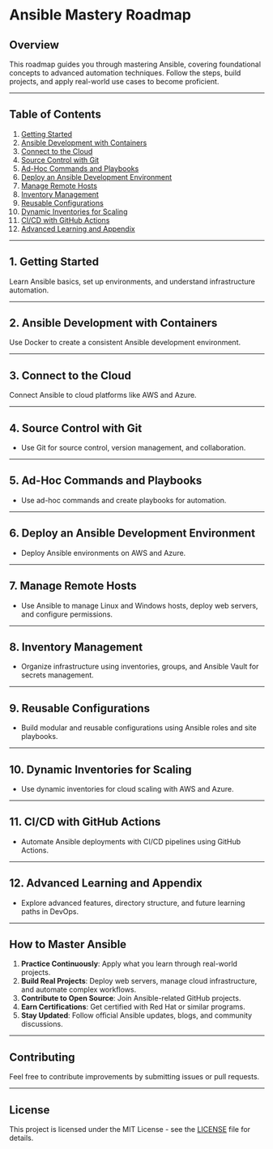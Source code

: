 # Ansible Mastery Roadmap

## Overview
This roadmap guides you through mastering Ansible, covering foundational concepts to advanced automation techniques. Follow the steps, build projects, and apply real-world use cases to become proficient.

---

## Table of Contents
1. [Getting Started](#1-getting-started)
2. [Ansible Development with Containers](#2-ansible-development-with-containers)
3. [Connect to the Cloud](#3-connect-to-the-cloud)
4. [Source Control with Git](#4-source-control-with-git)
5. [Ad-Hoc Commands and Playbooks](#5-ad-hoc-commands-and-playbooks)
6. [Deploy an Ansible Development Environment](#6-deploy-an-ansible-development-environment)
7. [Manage Remote Hosts](#7-manage-remote-hosts)
8. [Inventory Management](#8-inventory-management)
9. [Reusable Configurations](#9-reusable-configurations)
10. [Dynamic Inventories for Scaling](#10-dynamic-inventories-for-scaling)
11. [CI/CD with GitHub Actions](#11-cicd-with-github-actions)
12. [Advanced Learning and Appendix](#12-advanced-learning-and-appendix)

---

## **1. Getting Started**
Learn Ansible basics, set up environments, and understand infrastructure automation.

---

## **2. Ansible Development with Containers**
Use Docker to create a consistent Ansible development environment.

---

## **3. Connect to the Cloud**
Connect Ansible to cloud platforms like AWS and Azure.

---

## **4. Source Control with Git**
- Use Git for source control, version management, and collaboration.

---

## **5. Ad-Hoc Commands and Playbooks**
- Use ad-hoc commands and create playbooks for automation.

---

## **6. Deploy an Ansible Development Environment**
- Deploy Ansible environments on AWS and Azure.

---

## **7. Manage Remote Hosts**
- Use Ansible to manage Linux and Windows hosts, deploy web servers, and configure permissions.

---

## **8. Inventory Management**
- Organize infrastructure using inventories, groups, and Ansible Vault for secrets management.

---

## **9. Reusable Configurations**
- Build modular and reusable configurations using Ansible roles and site playbooks.

---

## **10. Dynamic Inventories for Scaling**
- Use dynamic inventories for cloud scaling with AWS and Azure.

---

## **11. CI/CD with GitHub Actions**
- Automate Ansible deployments with CI/CD pipelines using GitHub Actions.

---

## **12. Advanced Learning and Appendix**
- Explore advanced features, directory structure, and future learning paths in DevOps.

---

## **How to Master Ansible**
1. **Practice Continuously**: Apply what you learn through real-world projects.
2. **Build Real Projects**: Deploy web servers, manage cloud infrastructure, and automate complex workflows.
3. **Contribute to Open Source**: Join Ansible-related GitHub projects.
4. **Earn Certifications**: Get certified with Red Hat or similar programs.
5. **Stay Updated**: Follow official Ansible updates, blogs, and community discussions.

---

## **Contributing**
Feel free to contribute improvements by submitting issues or pull requests.

---

## **License**
This project is licensed under the MIT License - see the [LICENSE](LICENSE) file for details.
